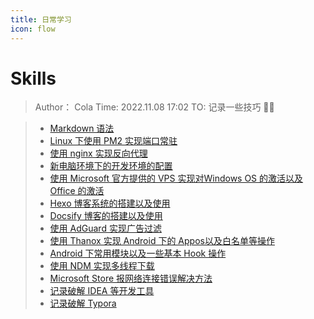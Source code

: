```yaml
---
title: 日常学习
icon: flow
---
```


# Skills

> Author： Cola
> Time: 2022.11.08 17:02
> TO: 记录一些技巧 😶‍🌫️

> - [Markdown 语法](/zh/live/study//skills01.md)
> - [Linux 下使用 PM2 实现端口常驻](/zh/live/study//skills02.md)
> - [使用 nginx 实现反向代理](/zh/live/study//skills03.md)
> - [新电脑环境下的开发环境的配置](/zh/live/study//skills04.md)
> - [使用 Microsoft 官方提供的 VPS 实现对Windows OS 的激活以及 Office 的激活](/zh/live/study//skills05.md)
> - [Hexo 博客系统的搭建以及使用](/zh/live/study//skills06.md)
> - [Docsify 博客的搭建以及使用](/zh/live/study//skills07.md)
> - [使用 AdGuard 实现广告过滤](/zh/live/study//skills08.md)
> - [使用 Thanox 实现 Android 下的 Appos以及白名单等操作](/zh/live/study//skills09.md)
> - [Android 下常用模块以及一些基本 Hook  操作](/zh/live/study//skills10.md)
> - [使用 NDM 实现多线程下载](/zh/live/study//skills11.md)
> - [Microsoft Store 报网络连接错误解决方法](/zh/live/study//skills12.md)
> - [记录破解 IDEA  等开发工具](/zh/live/study//skills12.md)
> - [记录破解 Typora](/zh/live/study//skills13.md)
